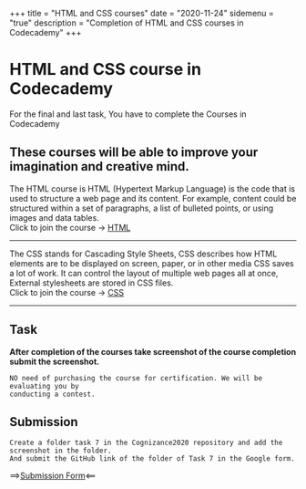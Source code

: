 +++
title = "HTML and CSS courses"
date = "2020-11-24"
sidemenu = "true"
description = "Completion of HTML and CSS courses in Codecademy"
+++
# HTML and CSS course in Codecademy
For the final and last task, You have to complete the Courses in Codecademy 
## These courses will be able to improve your imagination and creative mind.  
The HTML course is HTML (Hypertext Markup Language) is the code that is used to structure a web page and its content. For example, content could be structured within a set of paragraphs, a list of bulleted points, or using images and data tables.  
Click to join the course -> [HTML](https://www.codecademy.com/learn/learn-html)  

------
<!-- Horizontal Rule -->
The CSS stands for Cascading Style Sheets, CSS describes how HTML elements are to be displayed on screen, paper, or in other media
CSS saves a lot of work. It can control the layout of multiple web pages all at once, External stylesheets are stored in CSS files.  
Click to join the course -> [CSS](https://www.codecademy.com/learn/learn-css)

------

## Task

**After completion of the courses take screenshot of the course completion submit the screenshot.**
	
	NO need of purchasing the course for certification. We will be evaluating you by 
	conducting a contest.

## Submission
```
Create a folder task 7 in the Cognizance2020 repository and add the screenshot in the folder. 
And submit the GitHub link of the folder of Task 7 in the Google form.
``` 	
==>[Submission Form](https://docs.google.com/forms/d/e/1FAIpQLSdZrH9JLQQWLk3J4JEwvzLsZoG7SfNHxeNzvIg_jitNNVGSIQ/viewform?usp=sf_link)<==

